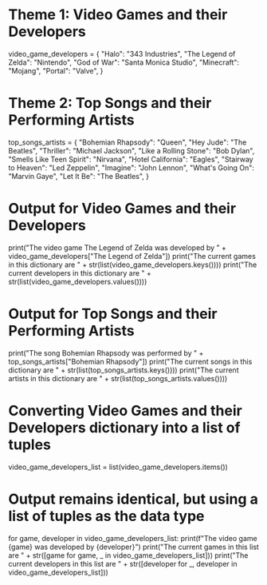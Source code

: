 # Theme 1: Video Games and their Developers
video_game_developers = {
 "Halo": "343 Industries",
 "The Legend of Zelda": "Nintendo",
 "God of War": "Santa Monica Studio",
 "Minecraft": "Mojang",
 "Portal": "Valve",
}
# Theme 2: Top Songs and their Performing Artists
top_songs_artists = {
 "Bohemian Rhapsody": "Queen",
 "Hey Jude": "The Beatles",
 "Thriller": "Michael Jackson",
 "Like a Rolling Stone": "Bob Dylan",
 "Smells Like Teen Spirit": "Nirvana",
 "Hotel California": "Eagles",
 "Stairway to Heaven": "Led Zeppelin",
 "Imagine": "John Lennon",
 "What's Going On": "Marvin Gaye",
 "Let It Be": "The Beatles",
}
# Output for Video Games and their Developers
print("The video game The Legend of Zelda was developed by " + video_game_developers["The Legend of
Zelda"])
print("The current games in this dictionary are " + str(list(video_game_developers.keys())))
print("The current developers in this dictionary are " + str(list(video_game_developers.values())))
# Output for Top Songs and their Performing Artists
print("The song Bohemian Rhapsody was performed by " + top_songs_artists["Bohemian Rhapsody"])
print("The current songs in this dictionary are " + str(list(top_songs_artists.keys())))
print("The current artists in this dictionary are " + str(list(top_songs_artists.values())))
# Converting Video Games and their Developers dictionary into a list of tuples
video_game_developers_list = list(video_game_developers.items())
# Output remains identical, but using a list of tuples as the data type
for game, developer in video_game_developers_list:
 print(f"The video game {game} was developed by {developer}")
print("The current games in this list are " + str([game for game, _ in video_game_developers_list]))
print("The current developers in this list are " + str([developer for _, developer in
video_game_developers_list]))
